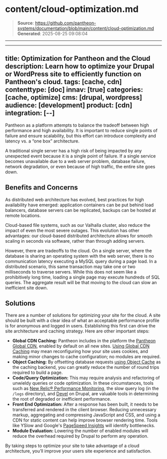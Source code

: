# content/cloud-optimization.md

> **Source**: https://github.com/pantheon-systems/documentation/blob/main/content/cloud-optimization.md
> **Generated**: 2025-08-25 09:08:04

---

---
title: Optimization for Pantheon and the Cloud
description: Learn how to optimize your Drupal or WordPress site to efficiently function on Pantheon's cloud.
tags: [cache, cdn]
contenttype: [doc]
innav: [true]
categories: [cache, optimize]
cms: [drupal, wordpress]
audience: [development]
product: [cdn]
integration: [--]
---

Pantheon as a platform attempts to balance the tradeoff between high performance and high availability. It is important to reduce single points of failure and ensure scalability, but this effort can introduce complexity and latency vs. a “one box” architecture.

A traditional single server has a high risk of being impacted by any unexpected event because it is a single point of failure. If a single service becomes unavailable due to a web server problem, database failure, network degradation, or even because of high traffic, the entire site goes down.

## Benefits and Concerns

As distributed web architecture has evolved, best practices for high availability have emerged: application containers can be put behind load balancers, database servers can be replicated, backups can be hosted at remote locations.

Cloud-based file systems, such as our Valhalla cluster, also reduce the impact of even the most severe outages. This evolution has other advantages: our cloud-based distributed architecture allows for smooth scaling in seconds via software, rather than through adding servers.

However, there are tradeoffs to the cloud. On a single server, where the database is sharing an operating system with the web server, there is no communication latency executing a MySQL query during a page load. In a distributed scenario, this same transaction may take one or two milliseconds to traverse servers. While this does not seem like a prohibitively long time, loading a single page may execute hundreds of SQL queries. The aggregate result will be that moving to the cloud can slow an inefficient site down.

## Solutions

There are a number of solutions for optimizing your site for the cloud. A site should be built with a clear idea of what an acceptable performance profile is for anonymous and logged in users. Establishing this first can drive the site architecture and caching strategy. Here are other important steps:

- **Global CDN Caching:** Pantheon includes in the platform the [Pantheon Global CDN](/guides/global-cdn), enabled by default on all new sites. [Using Global CDN Caching](/guides/global-cdn/global-cdn-caching) may mean reconfiguring how your site uses cookies, and making minor changes to cache configuration; no modules are required.
- **Object Caching:** By offsetting database requests [using Object Cache](/object-cache) as the caching backend, you can greatly reduce the number of round trips required to build a page.
- **Code/Query Optimization:** This may require analysis and refactoring of unwieldy queries or code optimization. In these circumstances, tools such as [New Relic&reg; Performance Monitoring](/guides/new-relic), the slow query log (in the `/logs` directory), and [Devel](https://drupal.org/project/devel) on Drupal, are valuable tools in determining the root of degraded or inefficient performance.
- **Front End Optimization:** After a response has been built, it needs to be transferred and rendered in the client browser. Reducing unnecessary markup, aggregating and compressing JavaScript and CSS, and using a CDN for static content can help improve browser rendering time. Tools like YSlow and Google's [PageSpeed Insights](https://developers.google.com/speed/pagespeed/insights) will identify bottlenecks.
- **Module Evaluation:** Lowering the number of enabled modules will reduce the overhead required by Drupal to perform any operation.

By taking steps to optimize your site to take advantage of a cloud architecture, you’ll improve your users site experience and satisfaction.

